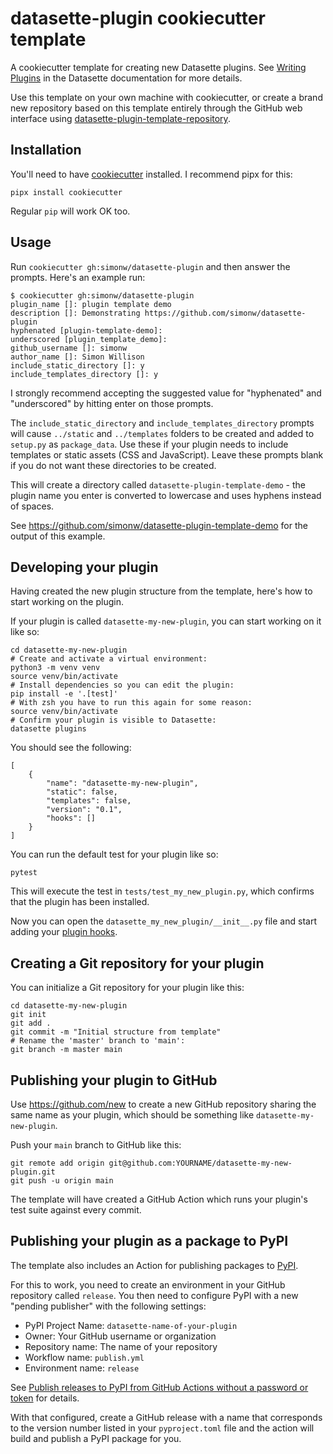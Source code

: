 # datasette-plugin cookiecutter template

A cookiecutter template for creating new Datasette plugins. See [Writing Plugins](https://docs.datasette.io/en/stable/writing_plugins.html) in the Datasette documentation for more details.

Use this template on your own machine with cookiecutter, or create a brand new repository based on this template entirely through the GitHub web interface using [datasette-plugin-template-repository](https://github.com/simonw/datasette-plugin-template-repository).

## Installation

You'll need to have [cookiecutter](https://cookiecutter.readthedocs.io/) installed. I recommend pipx for this:

    pipx install cookiecutter

Regular `pip` will work OK too.

## Usage

Run `cookiecutter gh:simonw/datasette-plugin` and then answer the prompts. Here's an example run:

    $ cookiecutter gh:simonw/datasette-plugin
    plugin_name []: plugin template demo
    description []: Demonstrating https://github.com/simonw/datasette-plugin
    hyphenated [plugin-template-demo]: 
    underscored [plugin_template_demo]: 
    github_username []: simonw
    author_name []: Simon Willison
    include_static_directory []: y
    include_templates_directory []: y

I strongly recommend accepting the suggested value for "hyphenated" and "underscored" by hitting enter on those prompts.

The `include_static_directory` and `include_templates_directory` prompts will cause `../static` and `../templates` folders to be created and added to `setup.py` as `package_data`. Use these if your plugin needs to include templates or static assets (CSS and JavaScript). Leave these prompts blank if you do not want these directories to be created.

This will create a directory called `datasette-plugin-template-demo` - the plugin name you enter is converted to lowercase and uses hyphens instead of spaces.

See https://github.com/simonw/datasette-plugin-template-demo for the output of this example.

## Developing your plugin

Having created the new plugin structure from the template, here's how to start working on the plugin.

If your plugin is called `datasette-my-new-plugin`, you can start working on it like so:

    cd datasette-my-new-plugin
    # Create and activate a virtual environment:
    python3 -m venv venv
    source venv/bin/activate
    # Install dependencies so you can edit the plugin:
    pip install -e '.[test]'
    # With zsh you have to run this again for some reason:
    source venv/bin/activate
    # Confirm your plugin is visible to Datasette:
    datasette plugins

You should see the following:

    [
        {
            "name": "datasette-my-new-plugin",
            "static": false,
            "templates": false,
            "version": "0.1",
            "hooks": []
        }
    ]

You can run the default test for your plugin like so:

    pytest

This will execute the test in `tests/test_my_new_plugin.py`, which confirms that the plugin has been installed.

Now you can open the `datasette_my_new_plugin/__init__.py` file and start adding your [plugin hooks](https://docs.datasette.io/en/stable/plugin_hooks.html).

## Creating a Git repository for your plugin

You can initialize a Git repository for your plugin like this:

    cd datasette-my-new-plugin
    git init
    git add .
    git commit -m "Initial structure from template"
    # Rename the 'master' branch to 'main':
    git branch -m master main

## Publishing your plugin to GitHub

Use https://github.com/new to create a new GitHub repository sharing the same name as your plugin, which should be something like `datasette-my-new-plugin`.

Push your `main` branch to GitHub like this:

    git remote add origin git@github.com:YOURNAME/datasette-my-new-plugin.git
    git push -u origin main

The template will have created a GitHub Action which runs your plugin's test suite against every commit.

## Publishing your plugin as a package to PyPI

The template also includes an Action for publishing packages to [PyPI](https://pypi.org/).

For this to work, you need to create an environment in your GitHub repository called `release`. You then need to configure PyPI with a new "pending publisher" with the following settings:

- PyPI Project Name: `datasette-name-of-your-plugin`
- Owner: Your GitHub username or organization
- Repository name: The name of your repository
- Workflow name: `publish.yml`
- Environment name: `release`

See [Publish releases to PyPI from GitHub Actions without a password or token](https://til.simonwillison.net/pypi/pypi-releases-from-github) for details.

With that configured, create a GitHub release with a name that corresponds to the version number listed in your `pyproject.toml` file and the action will build and publish a PyPI package for you.
